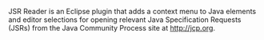 JSR Reader is an Eclipse plugin that adds a context menu to Java elements and
editor selections for opening relevant Java Specification Requests (JSRs) from
the Java Community Process site at <http://jcp.org>.
